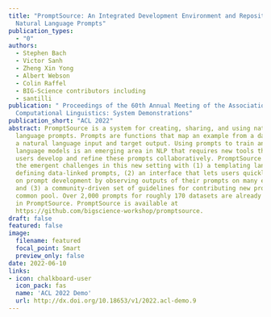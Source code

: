 ```yaml
---
title: "PromptSource: An Integrated Development Environment and Repository for
  Natural Language Prompts"
publication_types:
  - "0"
authors:
  - Stephen Bach
  - Victor Sanh
  - Zheng Xin Yong
  - Albert Webson
  - Colin Raffel
  - BIG-Science contributors including
  - santilli
publication: " Proceedings of the 60th Annual Meeting of the Association for
  Computational Linguistics: System Demonstrations"
publication_short: "ACL 2022"
abstract: PromptSource is a system for creating, sharing, and using natural
  language prompts. Prompts are functions that map an example from a dataset to
  a natural language input and target output. Using prompts to train and query
  language models is an emerging area in NLP that requires new tools that let
  users develop and refine these prompts collaboratively. PromptSource addresses
  the emergent challenges in this new setting with (1) a templating language for
  defining data-linked prompts, (2) an interface that lets users quickly iterate
  on prompt development by observing outputs of their prompts on many examples,
  and (3) a community-driven set of guidelines for contributing new prompts to a
  common pool. Over 2,000 prompts for roughly 170 datasets are already available
  in PromptSource. PromptSource is available at
  https://github.com/bigscience-workshop/promptsource.
draft: false
featured: false
image:
  filename: featured
  focal_point: Smart
  preview_only: false
date: 2022-06-10
links:
- icon: chalkboard-user
  icon_pack: fas
  name: 'ACL 2022 Demo'
  url: http://dx.doi.org/10.18653/v1/2022.acl-demo.9
---
```

